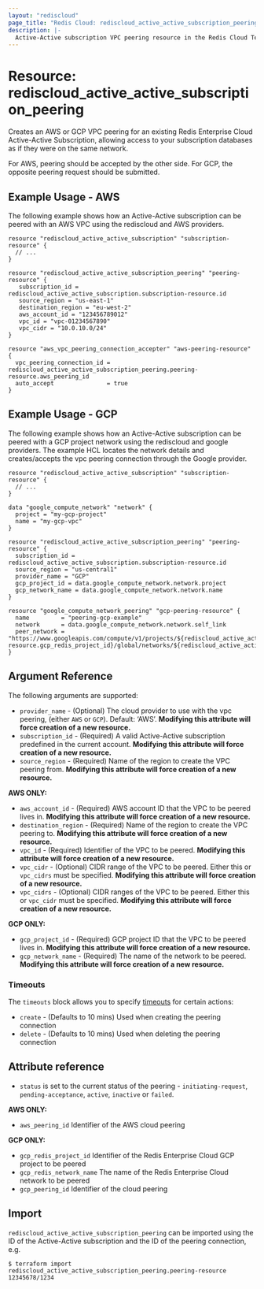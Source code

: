 ```yaml
---
layout: "rediscloud"
page_title: "Redis Cloud: rediscloud_active_active_subscription_peering"
description: |-
  Active-Active subscription VPC peering resource in the Redis Cloud Terraform provider.
---
```


# Resource: rediscloud_active_active_subscription_peering

Creates an AWS or GCP VPC peering for an existing Redis Enterprise Cloud Active-Active Subscription, allowing access to your subscription databases as if they were on the same network.

For AWS, peering should be accepted by the other side.
For GCP, the opposite peering request should be submitted.

## Example Usage - AWS

The following example shows how an Active-Active subscription can be peered with an AWS VPC using the rediscloud and AWS providers.

```hcl
resource "rediscloud_active_active_subscription" "subscription-resource" {
  // ...
}

resource "rediscloud_active_active_subscription_peering" "peering-resource" {
   subscription_id = rediscloud_active_active_subscription.subscription-resource.id
   source_region = "us-east-1"
   destination_region = "eu-west-2"
   aws_account_id = "123456789012"
   vpc_id = "vpc-01234567890"
   vpc_cidr = "10.0.10.0/24"
}

resource "aws_vpc_peering_connection_accepter" "aws-peering-resource" {
  vpc_peering_connection_id = rediscloud_active_active_subscription_peering.peering-resource.aws_peering_id
  auto_accept               = true
}
```

## Example Usage - GCP

The following example shows how an Active-Active subscription can be peered with a GCP project network using the rediscloud and google providers.
The example HCL locates the network details and creates/accepts the vpc peering connection through the Google provider.   

```hcl
resource "rediscloud_active_active_subscription" "subscription-resource" {
  // ...
}

data "google_compute_network" "network" {
  project = "my-gcp-project"
  name = "my-gcp-vpc"
}

resource "rediscloud_active_active_subscription_peering" "peering-resource" {
  subscription_id = rediscloud_active_active_subscription.subscription-resource.id
  source_region = "us-central1"
  provider_name = "GCP"
  gcp_project_id = data.google_compute_network.network.project
  gcp_network_name = data.google_compute_network.network.name
}

resource "google_compute_network_peering" "gcp-peering-resource" {
  name         = "peering-gcp-example"
  network      = data.google_compute_network.network.self_link
  peer_network = "https://www.googleapis.com/compute/v1/projects/${rediscloud_active_active_subscription_peering.peering-resource.gcp_redis_project_id}/global/networks/${rediscloud_active_active_subscription_peering.example.gcp_redis_network_name}"
}
```

## Argument Reference

The following arguments are supported:

* `provider_name` - (Optional) The cloud provider to use with the vpc peering, (either `AWS` or `GCP`). Default: ‘AWS’. **Modifying this attribute will force creation of a new resource.**
* `subscription_id` - (Required) A valid Active-Active subscription predefined in the current account. **Modifying this attribute will force creation of a new resource.**
* `source_region` -	(Required) Name of the region to create the VPC peering from. **Modifying this attribute will force creation of a new resource.**


**AWS ONLY:**
* `aws_account_id` - (Required) AWS account ID that the VPC to be peered lives in. **Modifying this attribute will force creation of a new resource.**
* `destination_region` - (Required) Name of the region to create the VPC peering to. **Modifying this attribute will force creation of a new resource.**
* `vpc_id` - (Required) Identifier of the VPC to be peered. **Modifying this attribute will force creation of a new resource.**
* `vpc_cidr` - (Optional) CIDR range of the VPC to be peered. Either this or `vpc_cidrs` must be specified. **Modifying this attribute will force creation of a new resource.**
* `vpc_cidrs` - (Optional) CIDR ranges of the VPC to be peered. Either this or `vpc_cidr` must be specified. **Modifying this attribute will force creation of a new resource.**

**GCP ONLY:**
* `gcp_project_id` - (Required) GCP project ID that the VPC to be peered lives in. **Modifying this attribute will force creation of a new resource.**
* `gcp_network_name` - (Required) The name of the network to be peered. **Modifying this attribute will force creation of a new resource.**

### Timeouts

The `timeouts` block allows you to specify [timeouts](https://www.terraform.io/docs/configuration/resources.html#timeouts) for certain actions:

* `create` - (Defaults to 10 mins) Used when creating the peering connection
* `delete` - (Defaults to 10 mins) Used when deleting the peering connection

## Attribute reference

* `status` is set to the current status of the peering - `initiating-request`, `pending-acceptance`, `active`, `inactive` or `failed`.

**AWS ONLY:**

* `aws_peering_id` Identifier of the AWS cloud peering

**GCP ONLY:**

* `gcp_redis_project_id` Identifier of the Redis Enterprise Cloud GCP project to be peered
* `gcp_redis_network_name` The name of the Redis Enterprise Cloud network to be peered
* `gcp_peering_id` Identifier of the cloud peering

## Import

`rediscloud_active_active_subscription_peering` can be imported using the ID of the Active-Active subscription and the ID of the peering connection, e.g.

```
$ terraform import rediscloud_active_active_subscription_peering.peering-resource 12345678/1234
```
